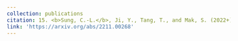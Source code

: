 ```yaml
---
collection: publications
citation: 15. <b>Sung, C.-L.</b>, Ji, Y., Tang, T., and Mak, S. (2022+). Stacking designs&#58; designing multi-fidelity computer experiments with confidence, submitted.
link: 'https://arxiv.org/abs/2211.00268'
---
```

